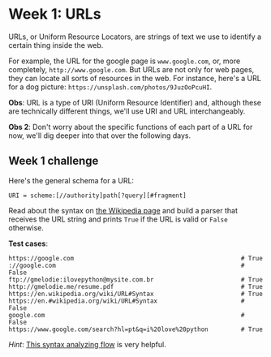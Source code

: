 # Week 1: URLs

URLs, or Uniform Resource Locators, are strings of text we use to identify a certain thing inside the web. 

For example, the URL for the google page is `www.google.com`, or, more completely, `http://www.google.com`. But URLs are not only for web pages, they can locate all sorts of resources in the web. For instance, here's a URL for a dog picture: `https://unsplash.com/photos/9JuzOoPcuHI`.

**Obs**: URL is a type of URI (Uniform Resource Identifier) and, although these are technically different things, we'll use URI and URL interchangeably.

**Obs 2**: Don't worry about the specific functions of each part of a URL for now, we'll dig deeper into that over the following days.

## Week 1 challenge
Here's the general schema for a URL:
```
URI = scheme:[//authority]path[?query][#fragment]
```
Read about the syntax on [the Wikipedia page](https://en.wikipedia.org/wiki/URL#Syntax) and build a parser that receives the URL string and prints `True` if the URL is valid or `False` otherwise.

**Test cases**:
```
https://google.com                                              # True
://google.com                                                   # False
ftp://gmelodie:ilovepython@mysite.com.br                        # True
http://gmelodie.me/resume.pdf                                   # True
https://en.wikipedia.org/wiki/URL#Syntax                        # True
https://en.#wikipedia.org/wiki/URL#Syntax                       # False
google.com                                                      # False
https://www.google.com/search?hl=pt&q=i%20love%20python         # True
```

*Hint*: [This syntax analyzing flow](https://en.wikipedia.org/wiki/URL#/media/File:URI_syntax_diagram.svg) is very helpful.

